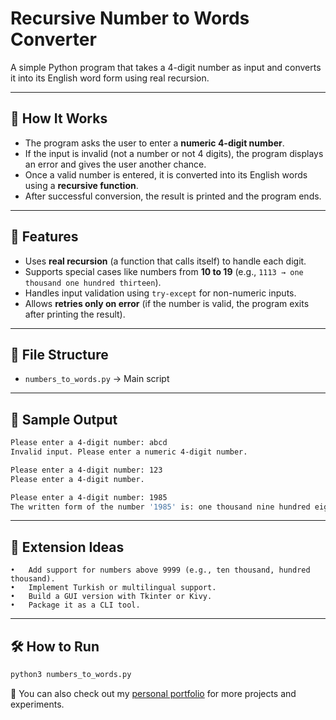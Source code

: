 # Recursive Number to Words Converter

A simple Python program that takes a 4-digit number as input and converts it into its English word form using real recursion.

---

## 🧠 How It Works

- The program asks the user to enter a **numeric 4-digit number**.
- If the input is invalid (not a number or not 4 digits), the program displays an error and gives the user another chance.
- Once a valid number is entered, it is converted into its English words using a **recursive function**.
- After successful conversion, the result is printed and the program ends.

---

## 🚀 Features

- Uses **real recursion** (a function that calls itself) to handle each digit.
- Supports special cases like numbers from **10 to 19** (e.g., `1113 → one thousand one hundred thirteen`).
- Handles input validation using `try-except` for non-numeric inputs.
- Allows **retries only on error** (if the number is valid, the program exits after printing the result).

---

## 📂 File Structure

- `numbers_to_words.py` → Main script

---

## 🧪 Sample Output
```bash
Please enter a 4-digit number: abcd
Invalid input. Please enter a numeric 4-digit number.
```

```bash
Please enter a 4-digit number: 123
Please enter a 4-digit number.
```

```bash
Please enter a 4-digit number: 1985
The written form of the number '1985' is: one thousand nine hundred eighty five
```
---

## 📝 Extension Ideas
	•	Add support for numbers above 9999 (e.g., ten thousand, hundred thousand).
	•	Implement Turkish or multilingual support.
	•	Build a GUI version with Tkinter or Kivy.
	•	Package it as a CLI tool.

---

## 🛠️ How to Run

```bash
python3 numbers_to_words.py
```

📌 You can also check out my [personal portfolio](https://ozco.studio) for more projects and experiments.


